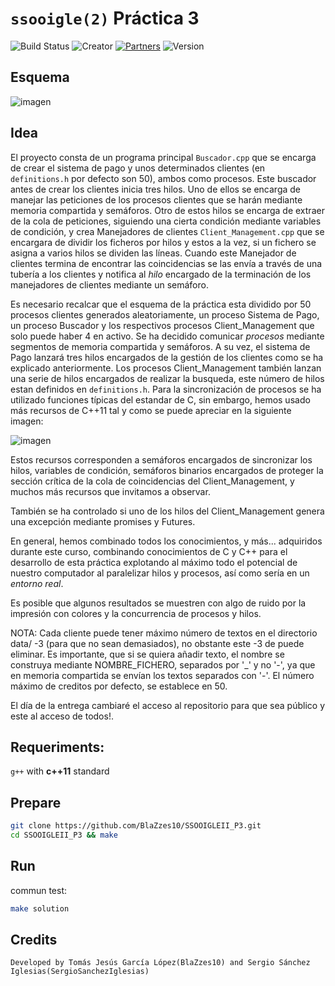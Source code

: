 # `ssooigle(2)` Práctica 3

![Build Status](https://img.shields.io/badge/Maintained%3F-yes-green.svg) 
![Creator](https://img.shields.io/badge/Creator-BlaZzes10%20and%20SergioSanchezIglesias-blue)
[![Partners](https://img.shields.io/badge/Partners-2-red)](https://github.com/BlaZzes10/python/graphs/contributors)
![Version](https://img.shields.io/badge/version-1.0-brightgreen)

## **Esquema**

![imagen](https://user-images.githubusercontent.com/52278758/118183220-24985d00-b43a-11eb-8ee6-08389ba1f486.png)

## **Idea**

El proyecto consta de un programa principal `Buscador.cpp` que se encarga de crear el sistema de pago y unos determinados clientes (en `definitions.h` por defecto son 50), ambos como procesos. Este buscador antes de crear los clientes inicia tres hilos. Uno de ellos se encarga de manejar las peticiones de los procesos clientes que se harán mediante memoria compartida y semáforos. Otro de estos hilos se encarga de extraer de la cola de peticiones, siguiendo una cierta condición mediante variables de condición, y crea Manejadores de clientes `Client_Management.cpp` que se encargara de dividir los ficheros por hilos y estos a la vez, si un fichero se asigna a varios hilos se dividen las líneas. Cuando este Manejador de clientes termina de encontrar las coincidencias se las envía a través de una tubería a los clientes y notifica al *hilo* encargado de la terminación de los manejadores de clientes mediante un semáforo.

Es necesario recalcar que el esquema de la práctica esta dividido por 50 procesos clientes generados aleatoriamente, un proceso Sistema de Pago, un proceso Buscador y los respectivos procesos Client_Management que solo puede haber 4 en activo. Se ha decidido comunicar *procesos* mediante segmentos de memoria compartida y semáforos. A su vez, el sistema de Pago lanzará tres hilos encargados de la gestión de los clientes como se ha explicado anteriormente. Los procesos Client_Management también lanzan una serie de hilos encargados de realizar la busqueda, este número de hilos estan definidos en `definitions.h`. Para la sincronización de procesos se ha utilizado funciones típicas del estandar de C, sin embargo, hemos usado más recursos de C++11 tal y como se puede apreciar en la siguiente imagen:

![imagen](https://user-images.githubusercontent.com/52278758/118179213-45aa7f00-b435-11eb-8583-bf27ac5b4586.png)

Estos recursos corresponden a semáforos encargados de sincronizar los hilos, variables de condición, semáforos binarios encargados de proteger la sección crítica de la cola de coincidencias del Client_Management, y muchos más recursos que invitamos a observar.

También se ha controlado si uno de los hilos del Client_Management genera una excepción mediante promises y Futures.

En general, hemos combinado todos los conocimientos, y más... adquiridos durante este curso, combinando conocimientos de C y C++ para el desarrollo de esta práctica explotando al máximo todo el potencial de nuestro computador al paralelizar hilos y procesos, así como sería en un *entorno real*.

Es posible que algunos resultados se muestren con algo de ruido por la impresión con colores y la concurrencia de procesos y hilos.

NOTA: Cada cliente puede tener máximo número de textos en el directorio data/ -3 (para que no sean demasiados), no obstante este -3 de puede eliminar.
Es importante, que si se quiera añadir texto, el nombre se construya mediante NOMBRE_FICHERO, separados por '_' y no '-', ya que en memoria compartida
se envían los textos separados con '-'. El número máximo de creditos por defecto, se establece en 50.

El día de la entrega cambiaré el acceso al repositorio para que sea público y este al acceso de todos!.

## **Requeriments:** 
`g++` with __c++11__ standard

## **Prepare**
```bash
git clone https://github.com/BlaZzes10/SSOOIGLEII_P3.git
cd SSOOIGLEII_P3 && make
```

## **Run**
commun test:
```bash
make solution
```

## Credits
`Developed by Tomás Jesús García López(BlaZzes10) and Sergio Sánchez Iglesias(SergioSanchezIglesias)`

